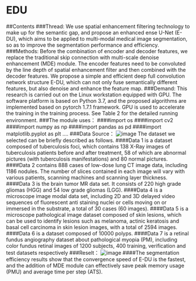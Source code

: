 # EDU
##Contents
###Thread:
We use spatial enhancement filtering technology to make up for the semantic gap, and propose an enhanced ense U-Net (E-DU), which aims to be applied to multi-modal medical image segmentation, so as to improve the segmentation performance and efficiency.
###Methods: 
Before the combination of encoder and decoder features, we replace the traditional skip connection with multi-scale denoise enhancement (MDE) module. The encoder features need to be convoluted by the line depth of spatial enhancement filter and then combined with the decoder features. We propose a simple and efficient deep full convolution network structure E-DU, which can not only fuse semantically different features, but also denoise and enhance the feature map.
###Demand:
This research is carried out on the Linux workstation equipped with GPU. The software platform is based on Python 3.7, and the proposed algorithms are implemented based on pytorch 1.7.1 framework. GPU is used to accelerate the training in the training process. See Table 2 for the detailed running environment.
###The module uses：
####import os
####import cv2
####import numpy as np
####import pandas as pd
####import matplotlib.pyplot as plt
....
###Data Source：
![image](https://user-images.githubusercontent.com/101448564/158796655-25ad677d-f91b-4146-a141-79a5fe8b2019.png)
The dataset we selected can be briefly described as follows.
####Data 1 is a dataset composed of tuberculosis foci, which contains 138 X-Ray images of tuberculosis patients before and after treatment, 58 of which are abnormal pictures (with tuberculosis manifestations) and 80 normal pictures.
####Data 2 contains 888 cases of low-dose lung CT image data, including 1186 nodules. The number of slices contained in each image will vary with various patients, scanning machines and scanning layer thickness.
####Data 3 is the brain tumor MR data set. It consists of 220 high grade gliomas (HGG) and 54 low grade gliomas (LGG).
####Data 4 is a microscope image modal data set, including 2D and 3D delayed video sequences of fluorescent anti staining nuclei or cells moving on or immersed in the substrate, a total of 30 cases (60 images).
####Data 5 is a microscope pathological image dataset composed of skin lesions, which can be used to identify lesions such as melanoma, actinic keratosis and basal cell carcinoma in skin lesion images, with a total of 2594 images.
####Data 6 is a dataset composed of 10000 polyps.
####Data 7 is a retinal fundus angiography dataset about pathological myopia (PM), including color fundus retinal images of 1200 subjects, 400 training, verification and test datasets respectively
###Reselt：
![image](https://user-images.githubusercontent.com/101448564/158796529-9867c591-0462-4dc5-a65a-8a8e03cc6c18.png)
####The segmentation efficiency results show that the convergence speed of E-DU is the fastest, and the addition of MDE module can effectively save peak memory usage (PMU) and average time per step (ATS).

